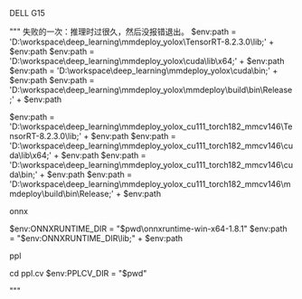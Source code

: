 DELL G15

"""
失败的一次：推理时过很久，然后没报错退出。
$env:path = 'D:\workspace\deep_learning\mmdeploy_yolox\TensorRT-8.2.3.0\lib;' + $env:path
$env:path = 'D:\workspace\deep_learning\mmdeploy_yolox\cuda\lib\x64;' + $env:path
$env:path = 'D:\workspace\deep_learning\mmdeploy_yolox\cuda\bin;' + $env:path
$env:path = 'D:\workspace\deep_learning\mmdeploy_yolox\mmdeploy\build\bin\Release;' + $env:path


$env:path = 'D:\workspace\deep_learning\mmdeploy_yolox_cu111_torch182_mmcv146\TensorRT-8.2.3.0\lib;' + $env:path
$env:path = 'D:\workspace\deep_learning\mmdeploy_yolox_cu111_torch182_mmcv146\cuda\lib\x64;' + $env:path
$env:path = 'D:\workspace\deep_learning\mmdeploy_yolox_cu111_torch182_mmcv146\cuda\bin;' + $env:path
$env:path = 'D:\workspace\deep_learning\mmdeploy_yolox_cu111_torch182_mmcv146\mmdeploy\build\bin\Release;' + $env:path


onnx

$env:ONNXRUNTIME_DIR = "$pwd\onnxruntime-win-x64-1.8.1"
$env:path = "$env:ONNXRUNTIME_DIR\lib;" + $env:path


ppl

cd ppl.cv
$env:PPLCV_DIR = "$pwd"


"""



